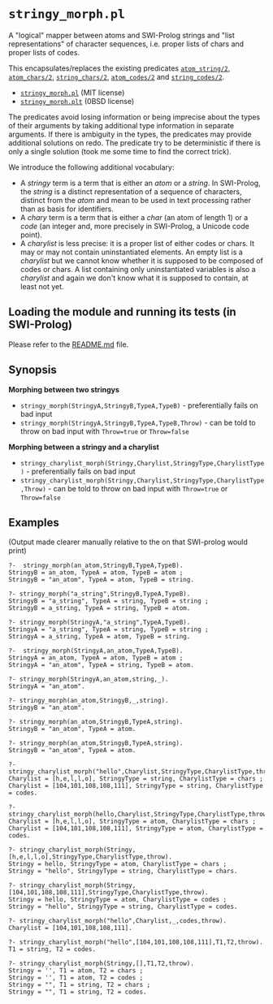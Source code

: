 # `stringy_morph.pl`

A "logical" mapper between atoms and SWI-Prolog strings and "list representations"
of character sequences, i.e. proper lists of chars and proper lists of codes.

This encapsulates/replaces the existing predicates [`atom_string/2`](https://eu.swi-prolog.org/pldoc/doc_for?object=atom_string/2),
[`atom_chars/2`](https://eu.swi-prolog.org/pldoc/doc_for?object=atom_chars/2),
[`string_chars/2`](https://eu.swi-prolog.org/pldoc/doc_for?object=string_chars/2),
[`atom_codes/2`](https://eu.swi-prolog.org/pldoc/doc_for?object=atom_codes/2) and
[`string_codes/2`](https://eu.swi-prolog.org/pldoc/doc_for?object=string_codes/2).

- [`stringy_morph.pl`](stringy_morph.pl) (MIT license) 
- [`stringy_morph.plt`](stringy_morph.plt) (0BSD license)

The predicates avoid losing information or being imprecise about the types of their arguments 
by taking additional type information in separate arguments. If there is ambiguity in the types,
the predicates may provide additional solutions on redo. The predicate try to be deterministic
if there is only a single solution (took me some time to find the correct trick).

We introduce the following additional vocabulary:

- A _stringy_ term is a term that is either an _atom_ or a _string_. In SWI-Prolog, the _string_
  is a distinct representation of a sequence of characters, distinct from the _atom_ and
  mean to be used in text processing rather than as basis for identifiers.
- A _chary_ term is a term that is either a _char_ (an atom of length 1) or a _code_ (an integer
  and, more precisely in SWI-Prolog, a Unicode code point).
- A _charylist_ is less precise: it is a proper list of either codes or chars. It may or may not contain 
  uninstantiated elements. An empty list is a _charylist_ but we cannot know whether it is supposed
  to be composed of codes or chars. A list containing only uninstantiated variables is also a _charylist_
  and again we don't know what it is supposed to contain, at least not yet.

## Loading the module and running its tests (in SWI-Prolog)

Please refer to the [README.md](README.md) file.

## Synopsis

**Morphing between two stringys**

- `stringy_morph(StringyA,StringyB,TypeA,TypeB)` - preferentially fails on bad input
- `stringy_morph(StringyA,StringyB,TypeA,TypeB,Throw)` - can be told to throw on bad input with `Throw=true` or `Throw=false`

**Morphing between a stringy and a charylist**

- `stringy_charylist_morph(Stringy,Charylist,StringyType,CharylistType)` - preferentially fails on bad input
- `stringy_charylist_morph(Stringy,Charylist,StringyType,CharylistType,Throw)` - can be told to throw on bad input with `Throw=true` or `Throw=false`

## Examples

(Output made clearer manually relative to the on that SWI-prolog would print)

```
?-  stringy_morph(an_atom,StringyB,TypeA,TypeB).
StringyB = an_atom, TypeA = atom, TypeB = atom ;
StringyB = "an_atom", TypeA = atom, TypeB = string.

?- stringy_morph("a_string",StringyB,TypeA,TypeB).
StringyB = "a_string", TypeA = string, TypeB = string ;
StringyB = a_string, TypeA = string, TypeB = atom.

?- stringy_morph(StringyA,"a_string",TypeA,TypeB).
StringyA = "a_string", TypeA = string, TypeB = string ;
StringyA = a_string, TypeA = atom, TypeB = string.

?-  stringy_morph(StringyA,an_atom,TypeA,TypeB).
StringyA = an_atom, TypeA = atom, TypeB = atom ;
StringyA = "an_atom", TypeA = string, TypeB = atom.

?- stringy_morph(StringyA,an_atom,string,_).
StringyA = "an_atom".

?- stringy_morph(an_atom,StringyB,_,string).
StringyB = "an_atom".

?- stringy_morph(an_atom,StringyB,TypeA,string). 
StringyB = "an_atom", TypeA = atom.

?- stringy_morph(an_atom,StringyB,TypeA,string).
StringyB = "an_atom", TypeA = atom.
```

```
?- stringy_charylist_morph("hello",Charylist,StringyType,CharylistType,throw).
Charylist = [h,e,l,l,o], StringyType = string, CharylistType = chars ;
Charylist = [104,101,108,108,111], StringyType = string, CharylistType = codes.

?- stringy_charylist_morph(hello,Charylist,StringyType,CharylistType,throw).
Charylist = [h,e,l,l,o], StringyType = atom, CharylistType = chars ;
Charylist = [104,101,108,108,111], StringyType = atom, CharylistType = codes.

?- stringy_charylist_morph(Stringy,[h,e,l,l,o],StringyType,CharylistType,throw).
Stringy = hello, StringyType = atom, CharylistType = chars ;
Stringy = "hello", StringyType = string, CharylistType = chars.

?- stringy_charylist_morph(Stringy,[104,101,108,108,111],StringyType,CharylistType,throw).
Stringy = hello, StringyType = atom, CharylistType = codes ;
Stringy = "hello", StringyType = string, CharylistType = codes.

?- stringy_charylist_morph("hello",Charylist,_,codes,throw).
Charylist = [104,101,108,108,111].

?- stringy_charylist_morph("hello",[104,101,108,108,111],T1,T2,throw).
T1 = string, T2 = codes.

?- stringy_charylist_morph(Stringy,[],T1,T2,throw).
Stringy = '', T1 = atom, T2 = chars ;
Stringy = '', T1 = atom, T2 = codes ;
Stringy = "", T1 = string, T2 = chars ;
Stringy = "", T1 = string, T2 = codes.
```

